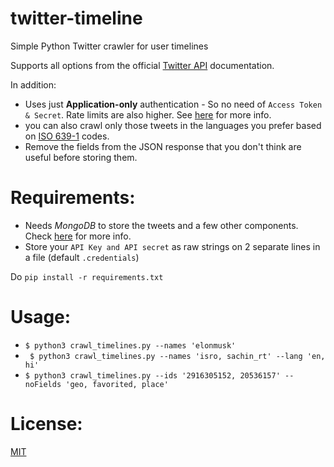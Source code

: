 # twitter-timeline
Simple Python Twitter crawler for user timelines

Supports all options from the official [Twitter API](https://dev.twitter.com/rest/reference/get/statuses/user_timeline) documentation.

In addition:
* Uses just **Application-only** authentication - So no need of `Access Token & Secret`. Rate limits are also higher. See [here](https://dev.twitter.com/oauth/application-only) for more info.
* you can also crawl only those tweets in the languages you prefer based on [ISO 639-1](https://en.wikipedia.org/wiki/List_of_ISO_639-1_codes) codes.
* Remove the fields from the JSON response that you don't think are useful before storing them.

# Requirements:
* Needs *MongoDB* to store the tweets and a few other components. Check [here](requirements.txt) for more info. 
* Store your `API Key and API secret` as raw strings on 2 separate lines in a file (default `.credentials`)

 Do `pip install -r requirements.txt`

# Usage:
* ` $ python3 crawl_timelines.py --names 'elonmusk' `
* ` $ python3 crawl_timelines.py --names 'isro, sachin_rt' --lang 'en, hi'`
* ` $ python3 crawl_timelines.py --ids '2916305152, 20536157' --noFields 'geo, favorited, place' `

# License:

[MIT](LICENSE)
